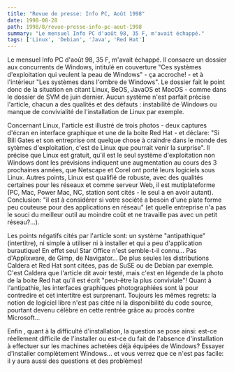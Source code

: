 ```yaml
---
title: "Revue de presse: Info PC, Août 1998"
date: 1998-08-28
path: 1998/8/revue-presse-info-pc-aout-1998
summary: "Le mensuel Info PC d'août 98, 35 F, m'avait échappé."
tags: ['Linux', 'Debian', 'Java', 'Red Hat']
---
```


<P>
Le mensuel Info PC d'août 98, 35 F, m'avait échappé. Il consacre un
dossier aux concurrents de Windows, intitulé en couverture "Ces systèmes
d'exploitation qui veulent la peau de Windows" - ça accroche! - et à
l'intérieur "Les systèmes dans l'ombre de Windows". Le dossier fait le
point donc de la situation en citant Linux, BeOS, JavaOS et MacOS -
comme dans le dossier de SVM de juin dernier. Aucun système n'est
parfait précise l'article, chacun a des qualités et des défauts :
instabilité de Windows ou manque de convivialité de l'installation de
Linux par exemple.
</P>

<P>
Concernant Linux, l'article est illustré de trois photos - deux captures
d'écran en interface graphique et une de la boite Red Hat - et déclare:
"Si Bill Gates et son entreprise ont quelque chose à craindre dans le
monde des sytèmes d'exploitation, c'est de Linux que pourrait venir la
surprise". Il précise que Linux est gratuit, qu'il est le seul système
d'exploitation non Windows dont les prévisions indiquent une
augmentation au cours des 3 prochaines années, que Netscape et Corel ont
porté leurs logiciels sous Linux. Autres points, Linux est qualifié de
robuste, avec des qualités certaines pour les réseaux et comme serveur
Web, il est mutiplateforme (PC, Mac, Power Mac, NC, station sont cités -
le seul a en avoir autant). Conclusion: "il est à considérer si votre
société a besoin d'une plate forme peu couteuse pour des applications en
réseau" (et quelle entreprise n'a pas le souci du meilleur outil au
moindre coût et ne travaille pas avec un petit réseau?...).
</P>

<P>
Les points négatifs cités par l'article sont: un système "antipathique"
(intertitre), ni simple à utiliser ni à installer et qui a peu
d'application burautique! En effet seul Star Office n'est semble-t-il
connu... Pas d'Applixware, de Gimp, de Navigator... De plus seules les
distributions Caldera et Red Hat sont citées, pas de SuSE ou de  Debian
par exemple. C'est Caldera que l'article dit avoir testé, mais c'est en
légende de la photo de la boite Red hat qu'il est écrit "peut-être la
plus conviviale"! Quant à l'antipathie, les interfaces graphiques
photographiées sont là pour contredire et cet intertitre est surprenant.
Toujours les mêmes regrets: la notion de logiciel libre n'est pas citée
ni la disponibilité du code source, pourtant devenu célèbre en cette
rentrée grâce au procès contre Microsoft...
</P>

<P>
Enfin , quant à la difficulté d'installation, la question se pose ainsi:
est-ce réellement difficile de l'installer ou est-ce du fait de
l'absence d'installation à effectuer sur les machines achetées déjà
équipées de Windows? Essayer d'installer complètement Windows... et
vous verrez que ce n'est pas facile: il y aura aussi des questions et
des problèmes!
</P>


